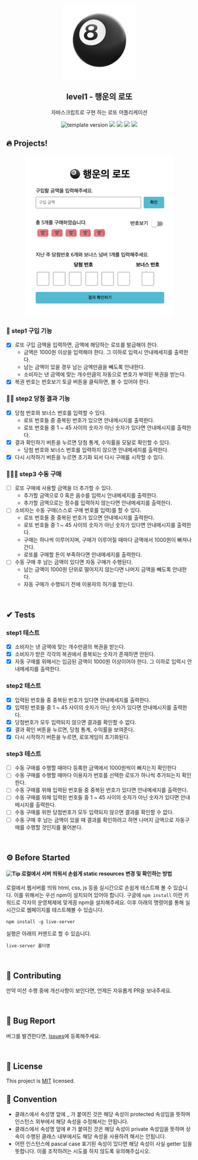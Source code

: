 <p align="middle" >
  <img width="200px;" src="./src/assets/images/lotto_ball.png"/>
</p>
<h2 align="middle">level1 - 행운의 로또</h2>
<p align="middle">자바스크립트로 구현 하는 로또 어플리케이션</p>
<p align="middle">
<img src="https://img.shields.io/badge/version-1.0.0-blue?style=flat-square" alt="template version"/>
<img src="https://img.shields.io/badge/language-html-red.svg?style=flat-square"/>
<img src="https://img.shields.io/badge/language-css-blue.svg?style=flat-square"/>
<img src="https://img.shields.io/badge/language-js-yellow.svg?style=flat-square"/>
<a href="https://github.com/daybrush/moveable/blob/master/LICENSE" target="_blank">
  <img src="https://img.shields.io/github/license/daybrush/moveable.svg?style=flat-square&label=license&color=08CE5D"/>
  </a>
</p>

## 🔥 Projects!

<p align="middle">
  <img width="400" src="./src/assets/images/lotto_ui.png">
</p>

### 🎯 step1 구입 기능

- [x] 로또 구입 금액을 입력하면, 금액에 해당하는 로또를 발급해야 한다.
  - 금액은 1000원 이상을 입력해야 한다. 그 이하로 입력시 안내메세지를 출력한다.
  - 남는 금액이 있을 경우 남는 금액만큼을 빼도록 안내한다.
  - 소비자는 낸 금액에 맞는 개수만큼의 자동으로 번호가 부여된 복권을 받는다.
- [x] 복권 번호는 번호보기 토글 버튼을 클릭하면, 볼 수 있어야 한다.

### 🎯🎯 step2 당첨 결과 기능

- [x] 당첨 번호와 보너스 번호를 입력할 수 있다.
  - 로또 번호들 중 중복된 번호가 있으면 안내메시지를 출력한다.
  - 로또 번호들 중 1 ~ 45 사이의 숫자가 아닌 숫자가 있다면 안내메시지를 출력한다.
- [x] 결과 확인하기 버튼을 누르면 당첨 통계, 수익률을 모달로 확인할 수 있다.
  - 당첨 번호와 보너스 번호를 입력하지 않으면 안내메세지를 출력한다.
- [x] 다시 시작하기 버튼을 누르면 초기화 되서 다시 구매를 시작할 수 있다.

### 🎯🎯🎯 step3 수동 구매

- [ ] 로또 구매에 사용할 금액을 더 추가할 수 있다.
  - 추가할 금액으로 0 혹은 음수를 입력시 안내메세지를 출력한다.
  - 추가할 금액으로는 정수를 입력하지 않는다면 안내메세지를 출력한다.
- [ ] 소비자는 수동 구매(스스로 구매 번호를 입력)를 할 수 있다.
  - 로또 번호들 중 중복된 번호가 있으면 안내메시지를 출력한다.
  - 로또 번호들 중 1 ~ 45 사이의 숫자가 아닌 숫자가 있다면 안내메시지를 출력한다.
  - 구매는 하나씩 이루어지며, 구매가 이루어질 때마다 금액에서 1000원이 빠져나간다.
  - 로또를 구매할 돈이 부족하다면 안내메세지를 출력한다.
- [ ] 수동 구매 후 남는 금액이 있다면 자동 구매가 수행된다.
  - 남는 금액이 1000원 단위로 떨어지지 않는다면 나머지 금액을 빼도록 안내한다.
  - 자동 구매가 수행되기 전에 이용자의 허가를 받는다.

<br>

## ✔ Tests

### step1 테스트

- [x] 소비자는 낸 금액에 맞는 개수만큼의 복권을 받는다.
- [x] 소비자가 받은 각각의 복권에서 중복되는 숫자가 존재하면 안된다.
- [x] 자동 구매를 위해서는 입금된 금액이 1000원 이상이어야 한다. 그 이하로 입력시 안내메세지를 출력한다.
### step2 테스트

- [x] 입력된 번호들 중 중복된 번호가 있다면 안내메세지를 출력한다.
- [x] 입력된 번호들 중 1 ~ 45 사이의 숫자가 아닌 숫자가 있다면 안내메시지를 출력한다.
- [x] 당첨번호가 모두 입력되지 않으면 결과를 확인할 수 없다.
- [x] 결과 확인 버튼을 누르면, 당첨 통계, 수익률을 보여준다.
- [x] 다시 시작하기 버튼을 누르면, 로또게임이 초기화된다.

### step3 테스트

- [ ] 수동 구매를 수행할 때마다 등록한 금액에서 1000원씩이 빠지는지 확인한다
- [ ] 수동 구매를 수행할 때마다 이용자가 번호를 선택한 로또가 하나씩 추가되는지 확인한다.
- [ ] 수동 구매를 위해 입력된 번호들 중 중복된 번호가 있다면 안내메세지를 출력한다.
- [ ] 수동 구매를 위해 입력된 번호들 중 1 ~ 45 사이의 숫자가 아닌 숫자가 있다면 안내메시지를 출력한다.
- [ ] 수동 구매를 위한 당첨번호가 모두 입력되지 않으면 결과를 확인할 수 없다.
- [ ] 수동 구매 후 남는 금액이 있을 때 결과를 확인하려고 하면 나머지 금액으로 자동구매를 수행할 것인지를 물어본다.

<br>

## ⚙️ Before Started

#### <img alt="Tip" src="https://img.shields.io/static/v1.svg?label=&message=Tip&style=flat-square&color=673ab8"> 로컬에서 서버 띄워서 손쉽게 static resources 변경 및 확인하는 방법

로컬에서 웹서버를 띄워 html, css, js 등을 실시간으로 손쉽게 테스트해 볼 수 있습니다. 이를 위해서는 우선 npm이 설치되어 있어야 합니다. 구글에 `npm install` 이란 키워드로 각자의 운영체제에 맞게끔 npm을 설치해주세요. 이후 아래의 명령어를 통해 실시간으로 웹페이지를 테스트해볼 수 있습니다.

```
npm install -g live-server
```

실행은 아래의 커맨드로 할 수 있습니다.

```
live-server 폴더명
```

<br>

## 👏 Contributing

만약 미션 수행 중에 개선사항이 보인다면, 언제든 자유롭게 PR을 보내주세요.

<br>

## 🐞 Bug Report

버그를 발견한다면, [Issues](https://github.com/woowacourse/javascript-lotto/issues)에 등록해주세요.

<br>

## 📝 License

This project is [MIT](https://github.com/woowacourse/javascript-lotto/blob/main/LICENSE) licensed.

## 📓 Convention

- 클래스에서 속성명 앞에 _ 가 붙여진 것은 해당 속성이 protected 속성임을 뜻하며 인스턴스 외부에서 해당 속성을 수정해서는 안됩니다.
- 클래스에서 속성명 앞에 # 가 붙여진 것은 해당 속성이 private 속성임을 뜻하며 상속이 수행된 클래스 내부에서도 해당 속성을 사용하려 해서는 안됩니다.
- 어떤 인스턴스에 pascal case 표기된 속성이 있다면 해당 속성이 사실 getter 임을 뜻합니다. 이를 조작하려는 시도를 하지 않도록 유의해주십시오. 

